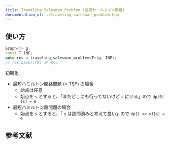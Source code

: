 ```yaml
---
title: Traveling Salesman Problem (巡回セールスマン問題)
documentation_of: ./traveling_salesman_problem.hpp
---
```


## 使い方

```cpp
Graph<T> g;
const T INF;
auto res = traveling_salesman_problem<T>(g, INF);
// res.back()[0] が 答え
```

初期化

- 最短ハミルトン閉路問題 (= TSP) の場合
    - 始点は任意
    - 始点を `s` とすると、「まだどこにも行ってないけど `s` にいる」ので `dp[0][s] = 0`
- 最短ハミルトン路問題の場合
    - 始点を `s` とすると、「 `s` は訪問済みと考えて良い」ので `dp[1 << s][s] = 0`

## 参考文献
